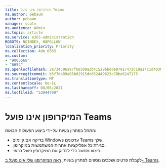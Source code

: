 ```yaml
---
title: המיקרופון אינו פועל Teams
ms.author: pebaum
author: pebaum
manager: scotv
ms.audience: Admin
ms.topic: article
ms.service: o365-administration
ROBOTS: NOINDEX, NOFOLLOW
localization_priority: Priority
ms.collection: Adm_O365
ms.custom:
- "9003568"
- "6654"
ms.openlocfilehash: 2e734506a97f68509a3b41529bbdde07917472c10a24c1d40305fdad7feff41a
ms.sourcegitcommit: b5f7da89a650d2915dc652449623c78be6247175
ms.translationtype: MT
ms.contentlocale: he-IL
ms.lasthandoff: 08/05/2021
ms.locfileid: "53944708"
---
```

# <a name="microphone-isnt-working-in-teams"></a>המיקרופון אינו פועל Teams

התחל בפתרון בעיות על-ידי ביצוע הפעולות הבאות:

- בדיקה אם קיימים Windows עדכונים Teams שלך.
- סגירת כל אפליקציות אחרות המשתמשות במיקרופון.
- ביצוע מחשב כדי לבדוק אם המיקרופון פועל כראוי.

לקבלת פרטים ושלבים נוספים לפתרון בעיות, [ראה המיקרופון שלי אינו פועל ב- Teams](https://support.microsoft.com/office/666d1123-9dd0-4a31-ad2e-a758b204f33a).
